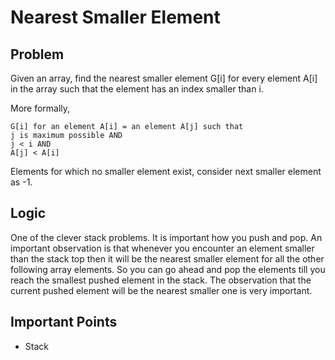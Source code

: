 # Nearest Smaller Element

## Problem

Given an array, find the nearest smaller element G[i] for every element A[i] in the array such that the element has an index smaller than i.

More formally,

    G[i] for an element A[i] = an element A[j] such that 
    j is maximum possible AND 
    j < i AND
    A[j] < A[i]    
Elements for which no smaller element exist, consider next smaller element as -1.

## Logic

One of the clever stack problems. It is important how you push and pop. An important observation is that whenever you encounter an element smaller than the stack top then it will be the nearest smaller element for all the other following array elements. So you can go ahead and pop the elements till you reach the smallest pushed element in the stack. The observation that the current pushed element will be the nearest smaller one is very important.

## Important Points

- Stack
